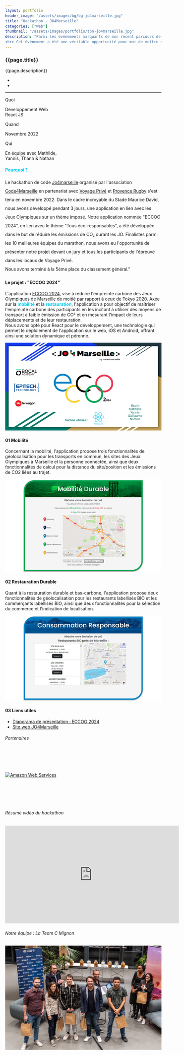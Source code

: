```yaml
---
layout: portfolio
header_image: "/assets/images/bg/bg-jo4marseille.jpg"
title: "Hackathon - JO4Marseille"
categories: ["Web"]
thumbnail: "/assets/images/portfolio/tbn-jo4marseille.jpg"
description: "Parmi les événements marquants de mon récent parcours de développeur se trouve le hackathon de code Jo4marseille organisé par l'association Code4Marseille. <br> Réunissant plus d'une centaine de candidats répartis en 20 équipes sur une durée de trois jours, l'objectif était de coder une application en lien avec les Jeux Olympiques Paris 2024, dont certaines épreuves sont organisées à Marseille.
<br> Cet événement a été une véritable opportunité pour moi de mettre en avant mes compétences et ma passion pour la programmation."
---
```

<div class="col-lg-8 text-left pf-container">
	<h3 class="mb-3 mt-3 project-title">{{page.title}}</h3>
	<p class="mb-0">{{page.description}}</p>
  <div>
    <ul class="list-inline project-links d-flex flex-fill justify-content-start">
      <li class="list-inline-item">
        <a href="https://dev.jo4marseille.fr/" target="_blank" title="Visiter le site web"><i class="fa-solid fa-globe"></i></a>
      </li>
      <li class="list-inline-item">
        <a href="https://youtu.be/_Fnhrzcc-Hk?feature=shared" target="_blank" title="Voir la vidéo sur Youtube" class="align-items-end"><i class="fa-brands fa-youtube"></i></a>
      </li>
    </ul>
  </div>

  <hr class="my-5">

  <div class="row">
      <div class="col-lg-4 text-center">
        <p class="text-color font-weight-bold mb-2">Quoi</p>
        <p>Développement Web <br> React JS</p>
      </div>
      <div class="col-lg-4 text-center">
        <p class="text-color font-weight-bold mb-2">Quand</p>
        <p>Novembre 2022</p>
      </div>
      <div class="col-lg-4 text-center">
        <p class="text-color font-weight-bold mb-2">Qui</p>
        <p>En équipe avec Mathilde, <br> Yannis, Thanh & Nathan </p>
      </div>
  </div>
</div>

<div class="section-why">
  <div class="container text-center">
    <h4 class="mb-3" style="color: #00c8f2">Pourquoi ?</h4>
	    <p class="project-caption" style="line-height: 200%;">Le hackathon de code <a href="https://dev.jo4marseille.fr/" target="_blank">Jo4marseille</a> organisé par l'association <a href="https://code4sud.fr/" target="_blank">Code4Marseille</a> en partenariat avec <a href="https://www.people-voyage-prive.com/" target="_blank">Voyage Privé</a> et <a href="https://www.provencerugby.com/" target="_blank">Provence Rugby</a> s'est tenu en novembre 2022.
      Dans le cadre incroyable du Stade Maurice David, nous avons développé pendant 3 jours, une application en lien avec les Jeux Olympiques sur un thème imposé. Notre application nommée "ECCOO 2024", en lien avec le thème "Tous éco-responsables", a été développée dans le but de réduire les émissions de CO₂ durant les JO.
      Finalistes parmi les 10 meilleures équipes du marathon, nous avons eu l'opportunité de présenter notre projet devant un jury et tous les participants de l'épreuve dans les locaux de Voyage Privé. <br>Nous avons terminé à la 5ème place du classement général."</p>
  </div>
</div>

<div class="container">
  <div class="service-2 col-lg-12 mt-5">
    <h4>Le projet : "ECCOO 2024"</h4>
  </div>

  <div class="user-flow mt-5">
    <p>L'application <a href="https://drive.google.com/file/d/1pGkjM6lqMDXAvmxVeCqIy0bboF69610B/view?usp=drive_link" target="_blank">ECCOO 2024</a>, vise à réduire l'empreinte carbone des Jeux Olympiques de Marseille de moitié par rapport à ceux de Tokyo 2020. Axée sur la <strong  style="color: #00c8f2">mobilité</strong> et la <strong style="color: #00c8f2">restauration</strong>, l'application a pour objectif de maîtriser l'empreinte carbone des participants en les incitant à utiliser des moyens de transport à faible émission de CO² et en mesurant l'impact de leurs déplacements et de leur restauration.
    <br>Nous avons opté pour React pour le développement, une technologie qui permet le déploiement de l'application sur le web, iOS et Android, offrant ainsi une solution dynamique et pérenne.</p>
    <div class="col my-3 px-0 paysage-container">
      <div class="fade-in animscroll">
      <a href="https://drive.google.com/file/d/1pGkjM6lqMDXAvmxVeCqIy0bboF69610B/view?usp=drive_link" target="_blank"><img src="/assets/images/portfolio/jo4marseille/jo4marseille-pres.jpg" alt="ECCOO 2024 - JO4Marseille" class="project-img"></a>
    </div>
    </div>
    <h4><span class="step">01</span> Mobilité</h4>
    <p>Concernant la mobilité, l'application propose trois fonctionnalités de géolocalisation pour les transports en commun, les sites des Jeux Olympiques à Marseille et la personne connectée, ainsi que deux fonctionnalités de calcul pour la distance du site/position et les émissions de CO2 liées au trajet.</p>
    <div class="col my-3 px-0 paysage-container">
      <div class="fade-in animscroll">
        <img src="/assets/images/portfolio/jo4marseille/mobilite-durable.jpg" alt="Mobilité durable - ECCOO 2024" class="project-img">
      </div>
    </div>
    <h4><span class="step">02</span> Restauration Durable</h4>
    <p>Quant à la restauration durable et bas-carbone, l'application propose deux fonctionnalités de géolocalisation pour les restaurants labellisés BIO et les commerçants labellisés BIO, ainsi que deux fonctionnalités pour la sélection du commerce et l'indication de localisation.</p>
    <div class="col my-3 px-0 paysage-container">
      <div class="fade-in animscroll">
        <img src="/assets/images/portfolio/jo4marseille/conso-responsable.jpg" alt="Restauration responsable - ECCOO 2024" class="project-img">
      </div>
    </div>
    <h4><span class="step">03</span> Liens utiles</h4>
    <ul class="links-list">
      <li><a href="https://drive.google.com/file/d/1pGkjM6lqMDXAvmxVeCqIy0bboF69610B/view?usp=drive_link" target="_blank"><i class="fa-sharp fa-solid fa-arrow-up-right-from-square"></i>Diaporama de présentation : ECCOO 2024</a></li>
      <li><a href="https://dev.jo4marseille.fr/" target="_blank"><i class="fa-sharp fa-solid fa-arrow-up-right-from-square"></i>Site web JO4Marseille</a></li>
    </ul>
    <h6>Partenaires</h6>
    <div class="" style="padding: 35px 0px 35px 0px">
      <div class="row clients-wrap">
        <div>
          <a href="https://code4sud.fr/" target="_blank"><img src="{{'/assets/images/clients/code4marseille.png' | relative_url}}" alt="" class="img-fluid mx-auto"></a>
        </div>
        <div>
          <a href="https://www.people-voyage-prive.com/" target="_blank"><img src="{{'/assets/images/clients/voyage-prive.png' | relative_url}}" alt="" class="img-fluid mx-auto"></a>
        </div>
        <div>
          <a href="https://aws.amazon.com/fr/?nc2=h_lg" target="_blank"><img src="{{'/assets/images/clients/aws.png' | relative_url}}" alt="Amazon Web Services" class="img-fluid mx-auto"></a>
        </div>
        <div>
          <a href="https://www.departement13.fr/" target="_blank"><img src="{{'/assets/images/clients/bouches-du-rhone-13-logo.png' | relative_url}}" alt="" class="img-fluid mx-auto"></a>
        </div>
        <div>
          <a href="https://www.myprovence.fr/" target="_blank"><img src="{{'/assets/images/clients/provencetourisme.png' | relative_url}}" alt="" class="img-fluid mx-auto"></a>
        </div>
        <div>
          <a href="https://inco-group.co/" target="_blank"><img src="{{'/assets/images/clients/inco.png' | relative_url}}" alt="" class="img-fluid mx-auto"></a>
        </div>
      </div>
	  </div>
    <h6>Résumé vidéo du hackathon</h6>
    <div class="video-responsive mb-5">
      <iframe width="560" height="315" src="https://www.youtube.com/embed/_Fnhrzcc-Hk?si=RU0qxqxyokfecG_p" title="YouTube video player" frameborder="0" allow="accelerometer; autoplay; clipboard-write; encrypted-media; gyroscope; picture-in-picture; web-share" allowfullscreen></iframe>
    </div>
    <h6>Notre équipe : La Team C Mignon</h6>
    <div class="col my-3 px-0 paysage-container">
      <div class="fade-in animscroll">
        <img src="/assets/images/portfolio/jo4marseille/team-hackathon.jpg" alt="Team C Mignon - Hackathon JO4Marseille 2022" class="project-img">
      </div>
    </div>
  </div>
</div>
